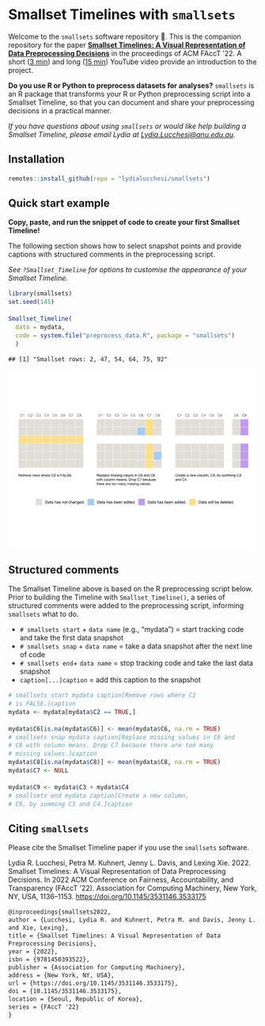 Smallset Timelines with `smallsets`
================

Welcome to the `smallsets` software repository 👋. This is the companion
repository for the paper [**Smallset Timelines: A Visual Representation
of Data Preprocessing
Decisions**](https://dl.acm.org/doi/abs/10.1145/3531146.3533175) in the
proceedings of ACM FAccT ’22. A short ([3
min](https://www.youtube.com/watch?v=_fpn02h3IUo)) and long ([15
min](https://www.youtube.com/watch?v=I_ksOv6rj1Y)) YouTube video provide
an introduction to the project.

**Do you use R or Python to preprocess datasets for analyses?**
`smallsets` is an R package that transforms your R or Python
preprocessing script into a Smallset Timeline, so that you can document
and share your preprocessing decisions in a practical manner.

*If you have questions about using `smallsets` or would like help
building a Smallset Timeline, please email Lydia at
<Lydia.Lucchesi@anu.edu.au>.*

## Installation

``` r
remotes::install_github(repo = "lydialucchesi/smallsets")
```

## Quick start example

**Copy, paste, and run the snippet of code to create your first Smallset
Timeline!**

The following section shows how to select snapshot points and provide
captions with structured comments in the preprocessing script.

*See `?Smallset_Timeline` for options to customise the appearance of
your Smallset Timeline.*

``` r
library(smallsets)
set.seed(145)

Smallset_Timeline(
  data = mydata,
  code = system.file("preprocess_data.R", package = "smallsets")
  )
```

    ## [1] "Smallset rows: 2, 47, 54, 64, 75, 92"

<img src="README_files/quick-start-example-1.png" width="672" />

## Structured comments

The Smallset Timeline above is based on the R preprocessing script
below. Prior to building the Timeline with `Smallset_Timeline()`, a
series of structured comments were added to the preprocessing script,
informing `smallsets` what to do.

-   `# smallsets start` + `data name` (e.g., “mydata”) = start tracking
    code and take the first data snapshot
-   `# smallsets snap` + `data name` = take a data snapshot after the
    next line of code
-   `# smallsets end`+ `data name` = stop tracking code and take the
    last data snapshot
-   `caption[...]caption` = add this caption to the snapshot

``` r
# smallsets start mydata caption[Remove rows where C2 
# is FALSE.]caption
mydata <- mydata[mydata$C2 == TRUE,]

mydata$C6[is.na(mydata$C6)] <- mean(mydata$C6, na.rm = TRUE)
# smallsets snap mydata caption[Replace missing values in C6 and
# C8 with column means. Drop C7 because there are too many 
# missing values.]caption
mydata$C8[is.na(mydata$C8)] <- mean(mydata$C8, na.rm = TRUE)
mydata$C7 <- NULL

mydata$C9 <- mydata$C3 + mydata$C4
# smallsets end mydata caption[Create a new column,
# C9, by summing C3 and C4.]caption
```

## Citing `smallsets`

Please cite the Smallset Timeline paper if you use the `smallsets`
software.

Lydia R. Lucchesi, Petra M. Kuhnert, Jenny L. Davis, and Lexing Xie.
2022. Smallset Timelines: A Visual Representation of Data Preprocessing
Decisions. In 2022 ACM Conference on Fairness, Accountability, and
Transparency (FAccT ’22). Association for Computing Machinery, New York,
NY, USA, 1136–1153. <https://doi.org/10.1145/3531146.3533175>

    @inproceedings{smallsets2022, 
    author = {Lucchesi, Lydia R. and Kuhnert, Petra M. and Davis, Jenny L. and Xie, Lexing}, 
    title = {Smallset Timelines: A Visual Representation of Data Preprocessing Decisions}, 
    year = {2022}, 
    isbn = {9781450393522}, 
    publisher = {Association for Computing Machinery}, 
    address = {New York, NY, USA}, 
    url = {https://doi.org/10.1145/3531146.3533175}, 
    doi = {10.1145/3531146.3533175}, 
    location = {Seoul, Republic of Korea}, 
    series = {FAccT '22}
    }
